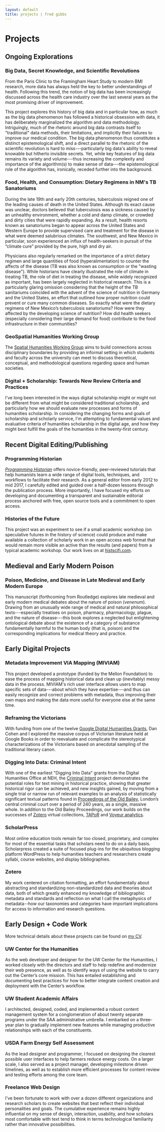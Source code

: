 ```yaml
---
layout: default
title: projects | fred gibbs
---
```


# Projects

## Ongoing Explorations

### Big Data, Secret Knowledge, and Scientific Revolutions
From the Paris Clinic to the Framingham Heart Study to modern BMI research, more data has always held the key to better understandings of health. Following this trend, the notion of big data has been increasingly discussed across the health care industry over the last several years as the most promising driver of improvement.

This project explores this history of big data and in particular how, as much as the big data phenomenon has followed a historical obsession with data, it has deliberately marginalized the algorithm and data methodology. Intriguingly, much of the rhetoric around big data contrasts itself to "traditional" data methods, their limitations, and implicitly their failures to improve our medical condition. The big data phenomenon thus constitutes a distinct epistemological shift, and a direct parallel to the rhetoric of the scientific revolution is hard to miss---particularly big data's ability to reveal knowable but hitherto invisible secrets. Yet, while key features of big data remains its variety and volume---thus increasing the complexity and importance of the algorithm(s) to make sense of data---the epistemological role of the algorithm has, ironically, receded further into the background.


### Food, Health, and Consumption: Dietary Regimens in NM's TB Sanatoriums
During the late 19th and early 20th centuries, tuberculosis reigned one of the leading causes of death in the United States. Although its exact cause was unclear, doctors believed that tuberculosis was a sickness caused by an unhealthy environment, whether a cold and damp climate, or crowded and dirty cities that were rapidly expanding. As a result, health resorts known as sanatoriums began to appear across the United States and Western Europe to provide supervised care and treatment for the disease in what were deemed salubrious climates. The southwest, and New Mexico in particular, soon experienced an influx of health-seekers in pursuit of the “climate cure” provided by the pure, high and dry air.

Physicians also regularly remarked on the importance of a strict dietary regimen and large quantities of food (hyperalimentation) to counter the affects of the disease (TB was also known as consumption or the "wasting disease"). While historians have clearly illustrated the role of climate in treating TB, the role of diet in treating the disease, while widely recognized as important, has been largely neglected in historical research. This is a particularly glaring omission considering that the height of the TB sanitariums coincided with the advent of the science of nutrition in Germany and the United States, an effort that outlined how proper nutrition could prevent or cure many common diseases. So exactly what were the dietary regimens of New Mexico’s tuberculosis sanatoriums? How were they affected by the developing science of nutrition? How did health seekers (especially considering their large demand for food) contribute to the food infrastructure in their communities?

### GeoSpatial Humanities Working Group
The [Spatial Humanities Working Group](http://spatialhumanities.unm.edu) aims to build connections across disciplinary boundaries by providing an informal setting in which students and faculty across the university can meet to discuss theoretical, conceptual, and methodological questions regarding space and human societies.


### Digital + Scholarship: Towards New Review Criteria and Practices
I've long been interested in the ways digital scholarship might or might not be different from what might be considered traditional scholarship, and particularly how we should evaluate new processes and forms of humanities scholarship. In considering the changing forms and goals of scholarship and scholarly service, I'm attempting to fundamental values and evaluative criteria of humanities scholarship in the digital age, and how they might best fulfill the goals of the humanities in the twenty-first century.


## Recent Digital Editing/Publishing

### Programming Historian
[_Programming Historian_](http://programminghistorian.org) offers novice-friendly, peer-reviewed tutorials that help humanists learn a wide range of digital tools, techniques, and workflows to facilitate their research. As a general editor from early 2012 to mid 2017, I carefully edited and guided over a half-dozen lessons through the publication process. More importantly, I have focused my efforts on developing and documenting a transparent and sustainable editorial process anchored with free, open source tools and a commitment to open access.

### Histories of the Future
This project was an experiment to see if a small academic workshop (on speculative futures in the history of science) could produce and make available a collection of scholarly work in an open access web format that would remain more visible an active than the results (and papers) from a typical academic workshop. Our work lives on at [histscifi.com](http://histscifi.com).


## Medieval and Early Modern Poison

### Poison, Medicine, and Disease in Late Medieval and Early Modern Europe
This manuscript (forthcoming from Routledge) explores late medieval and early modern medical debates about the nature of poison (_venenum_). Drawing from an unusually wide range of medical and natural philosophical texts---especially treatises on poison, pharmacy, pharmacology, plague, and the nature of disease---this book explores a neglected but enlightening ontological debate about the existence of a category of substance fundamentally harmful to the human body (that is, poison) and the corresponding implications for medical theory and practice.


## Early Digital Projects

### Metadata Improvement VIA Mapping (MIVIAM)
This project developed a prototype (funded by the Mellon Foundation) to ease the process of mapping historical data and clean up (inevitably) messy data in the process. MIVIAM's rich user interface allows users to map specific sets of data---about which they have expertise---and thus can easily recognize and correct problems with metadata, thus improving their own maps and making the data more useful for everyone else at the same time.

### Reframing the Victorians
With funding from one of the twelve [Google Digital Humanities Grants](http://googleblog.blogspot.com/2010/07/our-commitment-to-digital-humanities.html), Dan Cohen and I explored the massive corpus of Victorian literature held at Google Books in order to reevaluate and complicate the stereotypical characterizations of the Victorians based on anecdotal sampling of the traditional literary canon.

### Digging Into Data: Criminal Intent
With one of the earliest "Digging Into Data" grants from the Digital Humanities Office at NEH, the [Criminal Intent](http://criminalintent.org) project demonstrates the potential roles for text mining in historical practice, showing that greater historical rigor can be achieved, and new insights gained, by moving from a single trial or narrow run of relevant examples to an analysis of statistically significant textual patterns found in [Proceedings of the Old Bailey](http://oldbaileyonline.org), London’s central criminal court over a period of 240 years, as a single, massive whole. In addition to the Old Bailey Proceedings, our work builds on the successes of [Zotero](http://zotero.org) virtual collections, [TAPoR](http://portal.tapor.ca/portal/portal) and [Voyeur analytics](voyeurtools.org).

### ScholarPress
Most online education tools remain far too closed, proprietary, and complex for most of the essential tasks that scholars need to do on a daily basis. Scholarpress created a suite of focused plug-ins for the ubiquitous blogging platform WordPress to help humanities teachers and researchers create syllabi, course websites, and display bibliographies.

### Zotero
My work centered on citation formatting, an effort fundamentally about abstracting and standardizing non-standardized data and theories about data, both of which greatly enhanced my knowledge of bibliographic metadata and standards and reflection on what I call the metaphysics of metadata--how our taxonomies and categories have important implications for access to information and research questions.


## Early Design + Code Work
More technical details about these projects can be found on [my CV](/cv).

### UW Center for the Humanities
As the web developer and designer for the UW Center for the Humanities, I worked closely with the directors and staff to help redefine and modernize their web presence, as well as to identify ways of using the website to carry out the Center’s core mission. This has entailed establishing and documenting best practices for how to better integrate content creation and deployment with the Center’s workflow.

### UW Student Academic Affairs
I architected, designed, coded, and implemented a robust content management system for a conglomeration of about twenty separate programs under the SAA administrative umbrella. I embarked on a three-year plan to gradually implement new features while managing productive relationships with each of the constituents.

### USDA Farm Energy Self Assessment
As the lead designer and programmer, I focused on designing the clearest possible user interfaces to help farmers reduce energy costs. On a larger scale, I also served as a project manager, developing milestone driven timelines, as well as to establish more efficient processes for content review and testing efforts among the core team.

### Freelance Web Design
I've been fortunate to work with over a dozen different organizations and research scholars to create websites that best reflect their individual personalities and goals. The cumulative experience remains highly influential on my sense of design, interaction, usability, and how scholars most comfortable with text tend to think in terms technological familiarity rather than innovative possibilities. 
